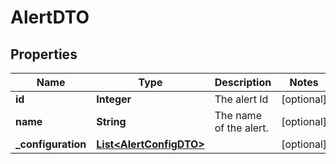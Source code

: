 

# AlertDTO

## Properties

Name | Type | Description | Notes
------------ | ------------- | ------------- | -------------
**id** | **Integer** | The alert Id |  [optional]
**name** | **String** | The name of the alert. |  [optional]
**_configuration** | [**List&lt;AlertConfigDTO&gt;**](AlertConfigDTO.md) |  |  [optional]



